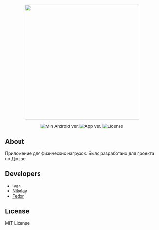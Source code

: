 <p align="center">
      <img src="https://i.ibb.co/h8GvVfK/logo.png" width="375">
</p>

<p align="center">
   <img src="https://img.shields.io/badge/Android-%3E%3D5.0-blueviolet" alt="Min Android ver.">
   <img src="https://img.shields.io/badge/Version-v0.0.1(Pre--Alpha)-lightgrey" alt="App ver.">
   <img src="https://img.shields.io/badge/License-MIT-blue" alt="License">
</p>

## About

Приложение для физических нагрузок. Было разработано для проекта по Джаве

## Developers

- [Ivan](https://github.com/A1rLie)
- [Nikolay](https://github.com/Papagrand)
- [Fedor](https://github.com/Nafanya1337)

## License
MIT License
